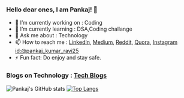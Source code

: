 ### Hello dear ones, I am Pankaj! 👋


- 🔭 I’m currently working on : Coding
- 🌱 I’m currently learning : DSA,Coding challange
- 💬 Ask me about : Technology
- 📫 How to reach me : [LinkedIn](https://www.linkedin.com/in/pankaj-kumar-ravi/), [Medium](https://pankajravi25.medium.com/), [Reddit](https://www.reddit.com/user/pankajravi25), [Quora](https://www.quora.com/profile/Pankaj-Kumar-Ravi), [Instagram id:@pankaj_kumar_ravi25](https://www.instagram.com/pankaj_kumar_ravi25/)
- ⚡ Fun fact: Do enjoy and stay safe.


### Blogs on Technology : [Tech Blogs](https://pankajravi25.medium.com/)



<!--
**pankajkrravi/pankajkrravi** is a ✨ _special_ ✨ repository because its `README.md` (this file) appears on your GitHub profile.

Here are some ideas to get you started:

- 🔭 I’m currently working on ...
- 🌱 I’m currently learning ...
- 👯 I’m looking to collaborate on ...
- 🤔 I’m looking for help with ...
- 💬 Ask me about ...
- 📫 How to reach me: ...
- 😄 Pronouns: ...
- ⚡ Fun fact: ...
Hiding individual stats
You can pass a query parameter &hide= to hide any specific stats with comma-separated values.

Options: &hide=stars,commits,prs,issues,contribs

![Anurag's GitHub stats](https://github-readme-stats.vercel.app/api?username=anuraghazra&hide=contribs,prs)
Adding private contributions count to total commits count
You can add the count of all your private contributions to the total commits count by using the query parameter &count_private=true.

Note If you are deploying this project yourself, the private contributions will be counted by default. If you are using the public Vercel instance, you need to choose to share your private contributions.

Options: &count_private=true

![Anurag's GitHub stats](https://github-readme-stats.vercel.app/api?username=anuraghazra&count_private=true)
Showing icons
To enable icons, you can pass show_icons=true in the query param, like so:

![Anurag's GitHub stats](https://github-readme-stats.vercel.app/api?username=anuraghazra&show_icons=true)
Themes
With inbuilt themes, you can customize the look of the card without doing any manual customization.

Use &theme=THEME_NAME parameter like so :

![Anurag's GitHub stats](https://github-readme-stats.vercel.app/api?username=anuraghazra&show_icons=true&theme=radical)
All inbuilt themes
Github readme stats comes with several built-in themes (e.g. dark, radical, merko, gruvbox, tokyonight, onedark, cobalt, synthwave, highcontrast, dracula).
-->
![Pankaj's GitHub stats](https://github-readme-stats.vercel.app/api?username=pankajkumarravi&show_icons=true&theme=radical)
[![Top Langs](https://github-readme-stats.vercel.app/api/top-langs/?username=pankajkumarravi)](https://github.com/pankajkrravi/github-readme-stats)
